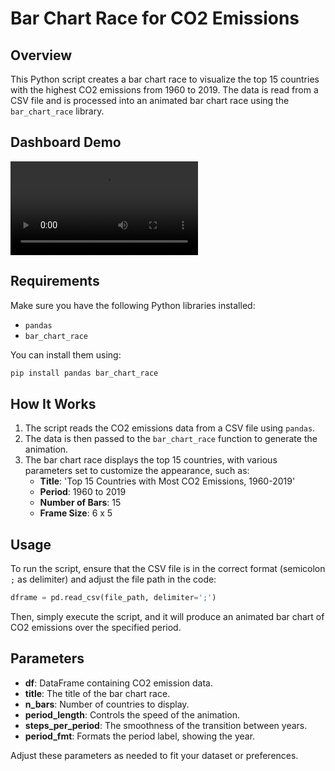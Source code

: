 # Bar Chart Race for CO2 Emissions

## Overview
This Python script creates a bar chart race to visualize the top 15 countries with the highest CO2 emissions from 1960 to 2019. The data is read from a CSV file and is processed into an animated bar chart race using the `bar_chart_race` library.

## Dashboard Demo
![ Python_RacingBarChart](demo/RacingBarChart.mp4)

## Requirements
Make sure you have the following Python libraries installed:
- `pandas` 
- `bar_chart_race`

You can install them using:
```bash
pip install pandas bar_chart_race
```

## How It Works
1. The script reads the CO2 emissions data from a CSV file using `pandas`.
2. The data is then passed to the `bar_chart_race` function to generate the animation.
3. The bar chart race displays the top 15 countries, with various parameters set to customize the appearance, such as:
   - **Title**: 'Top 15 Countries with Most CO2 Emissions, 1960-2019'
   - **Period**: 1960 to 2019
   - **Number of Bars**: 15
   - **Frame Size**: 6 x 5

## Usage
To run the script, ensure that the CSV file is in the correct format (semicolon `;` as delimiter) and adjust the file path in the code:
```python
dframe = pd.read_csv(file_path, delimiter=';')
```
Then, simply execute the script, and it will produce an animated bar chart of CO2 emissions over the specified period.

## Parameters
- **df**: DataFrame containing CO2 emission data.
- **title**: The title of the bar chart race.
- **n_bars**: Number of countries to display.
- **period_length**: Controls the speed of the animation.
- **steps_per_period**: The smoothness of the transition between years.
- **period_fmt**: Formats the period label, showing the year.
  
Adjust these parameters as needed to fit your dataset or preferences.
